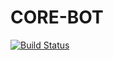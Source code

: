 # CORE-BOT
[![Build Status](https://travis-ci.org/Silva01/bot-core.svg?branch=master)](https://travis-ci.org/Silva01/bot-core)